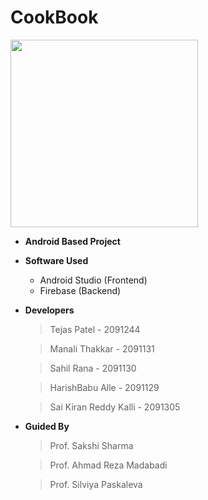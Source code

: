# CookBook
  <img src="https://github.com/tejaspatel083/CookBook/blob/master/app/src/main/ic_launcher-web.png" width="300" height="300">

* **Android Based Project**

* **Software Used**
  - Android Studio (Frontend)
  - Firebase  (Backend)

* **Developers** 
  > Tejas Patel - 2091244

  > Manali Thakkar - 2091131  

  > Sahil Rana - 2091130  
  
  > HarishBabu Alle - 2091129

  > Sai Kiran Reddy Kalli - 2091305
  
* **Guided By**
  > Prof. Sakshi Sharma
  
  > Prof. Ahmad Reza Madabadi
  
  > Prof. Silviya Paskaleva

  
